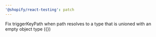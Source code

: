 ```yaml
---
'@shopify/react-testing': patch
---
```


Fix triggerKeyPath when path resolves to a type that is unioned with an empty object type ({})
